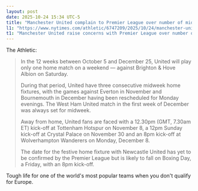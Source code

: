 ```yaml
---
layout: post
date: 2025-10-24 15:34 UTC-5
title: "Manchester United complain to Premier League over number of midweek fixtures"
l1: "https://www.nytimes.com/athletic/6747209/2025/10/24/manchester-united-fixtures-midweek/"
t1: "Manchester United raise concerns with Premier League over number of midweek fixtures"
---
```


The Athletic:

> In the 12 weeks between October 5 and December 25, United will play only one home match on a weekend — against Brighton & Hove Albion on Saturday.
> 
> During that period, United have three consecutive midweek home fixtures, with the games against Everton in November and Bournemouth in December having been rescheduled for Monday evenings. The West Ham United match in the first week of December was always set for midweek.
> 
> Away from home, United fans are faced with a 12.30pm (GMT, 7.30am ET) kick-off at Tottenham Hotspur on November 8, a 12pm Sunday kick-off at Crystal Palace on November 30 and an 8pm kick-off at Wolverhampton Wanderers on Monday, December 8.
> 
> The date for the festive home fixture with Newcastle United has yet to be confirmed by the Premier League but is likely to fall on Boxing Day, a Friday, with an 8pm kick-off.

Tough life for one of the world's most popular teams when you don't qualify for Europe.